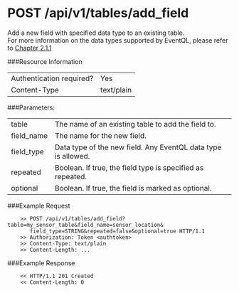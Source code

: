 POST /api/v1/tables/add_field
================

Add a new field with specified data type to an existing table. </br>
For more information on the data types supported by EventQL, please refer to
<a href="/documentation/tables/datatypes">Chapter 2.1.1 </a>

###Resource Information
<table class='http_api'>
  <tr>
    <td>Authentication required?</td>
    <td>Yes</td>
  </tr>
  <tr>
    <td>Content-Type</td>
    <td>text/plain</td>
  </tr>
</table>


###Parameters:
<table class='http_api'>
  <tr>
    <td>table</td>
    <td>The name of an existing table to add the field to.</td>
  </tr>
  <tr>
    <td>field&#95;name</td>
    <td>The name for the new field.</td>
  </tr>
  <tr>
    <td>field&#95;type</td>
    <td>Data type of the new field. Any EventQL data type is allowed.</td>
  </tr>
  <tr>
    <td>repeated</td>
    <td>Boolean. If true, the field type is specified as repeated.</td>
  </tr>
  <tr>
    <td>optional</td>
    <td>Boolean. If true, the field is marked as optional.</td>
  </tr>
</table>

###Example Request

        >> POST /api/v1/tables/add_field?table=my_sensor_table&field_name=sensor_location&
           field_type=STRING&repeated=false&optional=true HTTP/1.1
        >> Authorization: Token <authtoken>
        >> Content-Type: text/plain
        >> Content-Length: ...


###Example Response

        << HTTP/1.1 201 Created
        << Content-Length: 0
